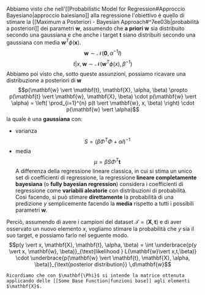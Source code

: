 Abbiamo visto che nell'[[Probabilistic Model for Regression#Approccio Bayesiano|approccio baiesiano]] alla regressione l'obiettivo è quello di stimare la [[Maximum a Posteriori - Bayesian Approach#^7ee03b|probabilità a posteriori]] dei parametri $\mathbf{w}$, assumendo che **a priori** $\mathbf{w}$ sia distribuito secondo una gaussiana e che anche i target $\mathbf{t}$ siano distribuiti secondo una gaussiana con media $\mathbf{w}^T\phi(\mathbf{x})$.
$$\mathbf{w} \sim \mathcal{N}(\mathbf{0}, \alpha^{-1} I)$$
$$t \vert x, \mathbf{w} \sim \mathcal{N}(\mathbf{w}^T\phi(x), \beta^{-1})$$
Abbiamo poi visto che, sotto queste assunzioni, possiamo ricavare una distribuzione a posteriori di $\mathbf{w}$
$$p(\mathbf{w} \vert \mathbf{t}, \mathbf{X}, \alpha, \beta) \propto p(\mathbf{t} \vert \mathbf{w}, \mathbf{X}, \beta) \cdot p(\mathbf{w} \vert \alpha) = \left( \prod_{i=1}^{n} p(t \vert \mathbf{w}, x, \beta) \right) \cdot p(\mathbf{w} \vert \alpha)$$ la quale è una **gaussiana** con:
- varianza $$S = (\beta\Phi^T\Phi + \alpha I)^{-1}$$
- media $$\mu = \beta S\Phi^T \mathbf{t}$$
A differenza della regressione lineare classica, in cui si stima un unico set di coefficienti di regressione, la regressione **lineare completamente bayesiana** (o **fully bayesian regression**) considera i coefficienti di regressione come **variabili aleatorie** con distribuzioni di probabilità.
Così facendo, si può stimare **direttamente** la probabilità di una predizione $y$ semplicemente facendo la **media** rispetto a tutti i possibili parametri $\mathbf{w}$.

Perciò, assumendo di avere i campioni del dataset $\mathcal{T} = (\mathbf{X}, \mathbf{t})$ e di aver osservato un nuovo elemento $x$, vogliamo stimare la probabilità che $y$ sia il suo target, e possiamo farlo nel seguente modo.
$$p(y \vert x, \mathbf{X}, \mathbf{t}, \alpha, \beta) = \int \underbrace{p(y \vert x, \mathbf{w}, \beta)}_{\text{likelihood } L(\mathbf{w}\vert x,t,\beta)} \cdot \underbrace{p(\mathbf{w} \vert \mathbf{t}, \mathbf{X}, \alpha, \beta)}_{\text{posterior distribution}} \,d\mathbf{w}$$

```ad-info
Ricordiamo che con $\mathbf{\Phi}$ si intende la matrice ottenuta applicando delle [[Some Base Function|funzioni base]] agli elementi $\mathbf{X}$.
```


